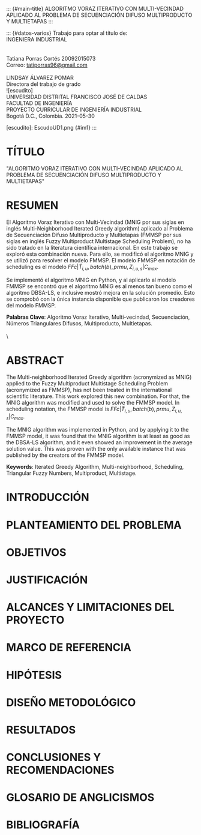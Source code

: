 ::: {#main-title}
ALGORITMO VORAZ ITERATIVO CON MULTI-VECINDAD APLICADO AL PROBLEMA DE SECUENCIACIÓN DIFUSO MULTIPRODUCTO Y MULTIETAPAS
:::

::: {#datos-varios}
Trabajo para optar al título de:\
INGENIERA INDUSTRIAL\
\
\
Tatiana Porras Cortés 20092015073\
Correo: tatiporras96@gmail.com\
\
LINDSAY ÁLVAREZ POMAR\
Directora del trabajo de grado\
![escudito]\
UNIVERSIDAD DISTRITAL FRANCISCO JOSÉ DE CALDAS\
FACULTAD DE INGENIERÍA\
PROYECTO CURRICULAR DE INGENIERÍA INDUSTRIAL\
Bogotá D.C., Colombia. 2021-05-30

[escudito]: EscudoUD1.png {#im1}
:::

# TÍTULO

"ALGORITMO VORAZ ITERATIVO CON MULTI-VECINDAD APLICADO AL PROBLEMA DE SECUENCIACIÓN DIFUSO MULTIPRODUCTO Y MULTIETAPAS"

# RESUMEN

El Algoritmo Voraz Iterativo con Multi-Vecindad (MNIG por sus siglas en inglés Multi-Neighborhood Iterated Greedy algorithm) aplicado al Problema de Secuenciación Difuso Multiproducto y Multietapas (FMMSP por sus siglas en inglés Fuzzy Multiproduct Multistage Scheduling Problem), no ha sido tratado en la literatura científica internacional. En este trabajo se exploró esta combinación nueva. Para ello, se modificó el algoritmo MNIG y se utilizó para resolver el modelo FMMSP. El modelo FMMSP en notación de scheduling es el modelo $FFc | \tilde{T}_{i, u}, batch(b), prmu, Z_{i, u, s} | C_{max}$.

Se implementó el algoritmo MNIG en Python, y al aplicarlo al modelo FMMSP se encontró que el algoritmo MNIG es al menos tan bueno como el algoritmo DBSA-LS, e inclusive mostró mejora en la solución promedio. Esto se comprobó con la única instancia disponible que publicaron los creadores del modelo FMMSP.

**Palabras Clave**: Algoritmo Voraz Iterativo, Multi-vecindad, Secuenciación, Números Triangulares Difusos, Multiproducto, Multietapas.
\
\
\

# ABSTRACT

The Multi-neighborhood Iterated Greedy algorithm (acronymized as MNIG) applied to the Fuzzy Multiproduct Multistage Scheduling Problem (acronymized as FMMSP), has not been treated in the international scientific literature. This work explored this new combination. For that, the MNIG algorithm was modified and used to solve the FMMSP model. In scheduling notation, the FMMSP model is $FFc | \tilde{T}_{i, u}, batch(b), prmu, Z_{i, u, s} | C_{max}$.

The MNIG algorithm was implemented in Python, and by applying it to the FMMSP model, it was found that the MNIG algorithm is at least as good as the DBSA-LS algorithm, and it even showed an improvement in the average solution value. This was proven with the only available instance that was published by the creators of the FMMSP model.

**Keywords**: Iterated Greedy Algorithm, Multi-neighborhood, Scheduling, Triangular Fuzzy Numbers, Multiproduct, Multistage.

# INTRODUCCIÓN



# PLANTEAMIENTO DEL PROBLEMA

# OBJETIVOS

# JUSTIFICACIÓN

# ALCANCES Y LIMITACIONES DEL PROYECTO

# MARCO DE REFERENCIA

# HIPÓTESIS

# DISEÑO METODOLÓGICO

# RESULTADOS

# CONCLUSIONES Y RECOMENDACIONES

# GLOSARIO DE ANGLICISMOS

# BIBLIOGRAFÍA
